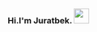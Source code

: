 ### Hi.I'm Juratbek. <img src="https://media2.giphy.com/media/3o7bu6KDIpS4OFRP6o/giphy.gif?cid=ecf05e47qwr1brsougttvsl0e27npking7ir8qjkuyqdx1qs&rid=giphy.gif&ct=g" width="30" >
